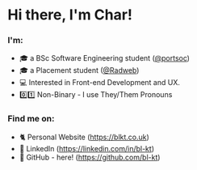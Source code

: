 # **Hi there, I'm Char!**

### **I'm**:
- 🎓 a BSc Software Engineering student ([@portsoc](https://github.com/portsoc))
- 🎓 a Placement student ([@Radweb](https://github.com/radweb))
- 💻 Interested in Front-end Development and UX.
- 0️⃣1️⃣ Non-Binary -  I use They/Them Pronouns

### **Find me on**:

- 🐈 Personal Website (https://blkt.co.uk)
- 👔 LinkedIn (https://linkedin.com/in/bl-kt)
- 💾 GitHub - here! (https://github.com/bl-kt)

